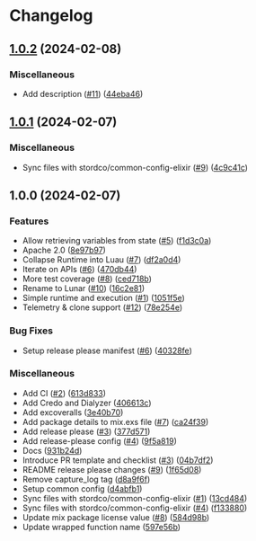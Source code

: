 # Changelog

## [1.0.2](https://github.com/stordco/lunar/compare/v1.0.1...v1.0.2) (2024-02-08)


### Miscellaneous

* Add description ([#11](https://github.com/stordco/lunar/issues/11)) ([44eba46](https://github.com/stordco/lunar/commit/44eba4642b02e40fc1b615d224fff17b357c0325))

## [1.0.1](https://github.com/stordco/lunar/compare/v1.0.0...v1.0.1) (2024-02-07)


### Miscellaneous

* Sync files with stordco/common-config-elixir ([#9](https://github.com/stordco/lunar/issues/9)) ([4c9c41c](https://github.com/stordco/lunar/commit/4c9c41c8be9819f37efd7f021396a4f8ca1f8a44))

## 1.0.0 (2024-02-07)


### Features

* Allow retrieving variables from state ([#5](https://github.com/stordco/lunar/issues/5)) ([f1d3c0a](https://github.com/stordco/lunar/commit/f1d3c0a6b1d2fddd0b052c47761d1b09c56ae6e0))
* Apache 2.0 ([8e97b97](https://github.com/stordco/lunar/commit/8e97b979bbee213f8166b139d2a13f2d5d968b23))
* Collapse Runtime into Luau ([#7](https://github.com/stordco/lunar/issues/7)) ([df2a0d4](https://github.com/stordco/lunar/commit/df2a0d44813892fa2d482d1ae6bad14af22416a4))
* Iterate on APIs ([#6](https://github.com/stordco/lunar/issues/6)) ([470db44](https://github.com/stordco/lunar/commit/470db44f87bd628abe28934b380078bd939e77bc))
* More test coverage ([#8](https://github.com/stordco/lunar/issues/8)) ([ced718b](https://github.com/stordco/lunar/commit/ced718b86019960ceff9f9e2aab34b7b9031e923))
* Rename to Lunar ([#10](https://github.com/stordco/lunar/issues/10)) ([16c2e81](https://github.com/stordco/lunar/commit/16c2e81ddc50dad5727069b2b0c597876b50c4fb))
* Simple runtime and execution ([#1](https://github.com/stordco/lunar/issues/1)) ([1051f5e](https://github.com/stordco/lunar/commit/1051f5eda3938d10056520d32db08505d853dbda))
* Telemetry & clone support ([#12](https://github.com/stordco/lunar/issues/12)) ([78e254e](https://github.com/stordco/lunar/commit/78e254ec4b474e3f9ba4ecabcc345b9132d31fa3))


### Bug Fixes

* Setup release please manifest ([#6](https://github.com/stordco/lunar/issues/6)) ([40328fe](https://github.com/stordco/lunar/commit/40328fe499a97587c384c985def39bb071241c0d))


### Miscellaneous

* Add CI ([#2](https://github.com/stordco/lunar/issues/2)) ([613d833](https://github.com/stordco/lunar/commit/613d83335ed137a1926d0f64672161d7454414ac))
* Add Credo and Dialyzer ([406613c](https://github.com/stordco/lunar/commit/406613cd655820fba26ed9ef4bf1c24a3c620693))
* Add excoveralls ([3e40b70](https://github.com/stordco/lunar/commit/3e40b70bec4ab87c6f03e648d501485c2d8fe9d5))
* Add package details to mix.exs file ([#7](https://github.com/stordco/lunar/issues/7)) ([ca24f39](https://github.com/stordco/lunar/commit/ca24f390872999b68b5dfab4662ddad568c54f99))
* Add release please ([#3](https://github.com/stordco/lunar/issues/3)) ([377d571](https://github.com/stordco/lunar/commit/377d5710221e1f5fff44c200e02ce932e0068924))
* Add release-please config ([#4](https://github.com/stordco/lunar/issues/4)) ([9f5a819](https://github.com/stordco/lunar/commit/9f5a819c0c7b4bf5ad469b0e962f637e549b3cb8))
* Docs ([931b24d](https://github.com/stordco/lunar/commit/931b24d2eb8951db08af0394330a620ee06f6c41))
* Introduce PR template and checklist ([#3](https://github.com/stordco/lunar/issues/3)) ([04b7df2](https://github.com/stordco/lunar/commit/04b7df259e032d09285ec69c01a2858666e1d072))
* README release please changes ([#9](https://github.com/stordco/lunar/issues/9)) ([1f65d08](https://github.com/stordco/lunar/commit/1f65d08be0b5d6ed9d301d2da6a7d2280aa329e9))
* Remove capture_log tag ([d8a9f6f](https://github.com/stordco/lunar/commit/d8a9f6f7e0c1330d58a90abb6865ce7371b1bd2b))
* Setup common config ([d4abfb1](https://github.com/stordco/lunar/commit/d4abfb1ab6784ec4707fa3d2a02504ca375f7c43))
* Sync files with stordco/common-config-elixir ([#1](https://github.com/stordco/lunar/issues/1)) ([13cd484](https://github.com/stordco/lunar/commit/13cd484feb515765b205ed0fd1647c20205d241c))
* Sync files with stordco/common-config-elixir ([#4](https://github.com/stordco/lunar/issues/4)) ([f133880](https://github.com/stordco/lunar/commit/f133880d6c73e376024576304af58b6c3cdd75fc))
* Update mix package license value ([#8](https://github.com/stordco/lunar/issues/8)) ([584d98b](https://github.com/stordco/lunar/commit/584d98bdbeeead3a78f4f3bbd77c6a5e7bee2d93))
* Update wrapped function name ([597e56b](https://github.com/stordco/lunar/commit/597e56b9b0df297279f5e87f92c7564481f5f884))
